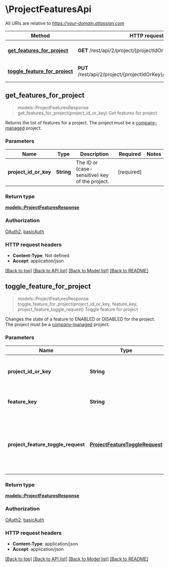 # \ProjectFeaturesApi

All URIs are relative to *https://your-domain.atlassian.com*

Method | HTTP request | Description
------------- | ------------- | -------------
[**get_features_for_project**](ProjectFeaturesApi.md#get_features_for_project) | **GET** /rest/api/2/project/{projectIdOrKey}/features | Get features for project
[**toggle_feature_for_project**](ProjectFeaturesApi.md#toggle_feature_for_project) | **PUT** /rest/api/2/project/{projectIdOrKey}/features/{featureKey} | Toggle feature for project



## get_features_for_project

> models::ProjectFeaturesResponse get_features_for_project(project_id_or_key)
Get features for project

Returns the list of features for a project. The project must be a [company-managed](https://support.atlassian.com/jira-service-management-cloud/docs/learn-the-differences-between-classic-and-next-gen-projects/) project.

### Parameters


Name | Type | Description  | Required | Notes
------------- | ------------- | ------------- | ------------- | -------------
**project_id_or_key** | **String** | The ID or (case-sensitive) key of the project. | [required] |

### Return type

[**models::ProjectFeaturesResponse**](ProjectFeaturesResponse.md)

### Authorization

[OAuth2](../README.md#OAuth2), [basicAuth](../README.md#basicAuth)

### HTTP request headers

- **Content-Type**: Not defined
- **Accept**: application/json

[[Back to top]](#) [[Back to API list]](../README.md#documentation-for-api-endpoints) [[Back to Model list]](../README.md#documentation-for-models) [[Back to README]](../README.md)


## toggle_feature_for_project

> models::ProjectFeaturesResponse toggle_feature_for_project(project_id_or_key, feature_key, project_feature_toggle_request)
Toggle feature for project

Changes the state of a feature to ENABLED or DISABLED for the project. The project must be a [company-managed](https://support.atlassian.com/jira-service-management-cloud/docs/learn-the-differences-between-classic-and-next-gen-projects/) project.

### Parameters


Name | Type | Description  | Required | Notes
------------- | ------------- | ------------- | ------------- | -------------
**project_id_or_key** | **String** | The ID or (case-sensitive) key of the project. | [required] |
**feature_key** | **String** | The key of the feature to change the state. | [required] |
**project_feature_toggle_request** | [**ProjectFeatureToggleRequest**](ProjectFeatureToggleRequest.md) | The request object describing whether we should enable or disable the feature. | [required] |

### Return type

[**models::ProjectFeaturesResponse**](ProjectFeaturesResponse.md)

### Authorization

[OAuth2](../README.md#OAuth2), [basicAuth](../README.md#basicAuth)

### HTTP request headers

- **Content-Type**: application/json
- **Accept**: application/json

[[Back to top]](#) [[Back to API list]](../README.md#documentation-for-api-endpoints) [[Back to Model list]](../README.md#documentation-for-models) [[Back to README]](../README.md)

